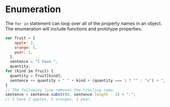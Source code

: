# Enumeration

The `for in` statement can loop over all of the property names in an object. The enumeration will include functions and prototype properties.

```javascript
var fruit = {
    apple: 2,
    orange: 5,
    pear: 1,
  },
  sentence = "I have ",
  quantity;
for (kind in fruit) {
  quantity = fruit[kind];
  sentence += quantity + " " + kind + (quantity === 1 ? "" : "s") + ", ";
}
// The following line removes the trailing coma.
sentence = sentence.substr(0, sentence.length - 2) + ".";
// I have 2 apples, 5 oranges, 1 pear.
```

